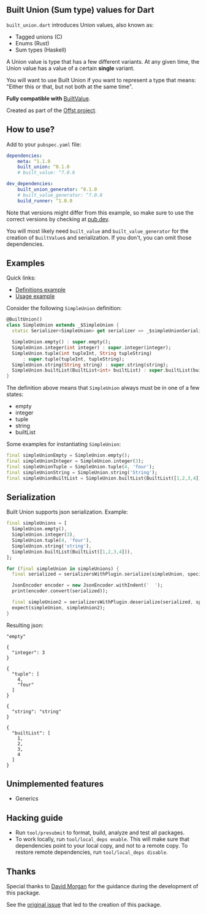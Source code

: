 ## Built Union (Sum type) values for Dart

`built_union.dart` introduces Union values, also known as: 
- Tagged unions (C)
- Enums (Rust)
- Sum types (Haskell)


A Union value is type that has a few different variants. 
At any given time, the Union value has a value of a certain **single** variant.

You will want to use Built Union if you want to represent a type that means:
"Either this or that, but not both at the same time".

**Fully compatible with** [BuiltValue](https://github.com/google/built_value.dart).

Created as part of the [Offst project](https://www.offst.org).

## How to use?

Add to your `pubspec.yaml` file:

```yaml
dependencies:
    meta: ^1.1.0
    built_union: ^0.1.0
    # built_value: ^7.0.6

dev_dependencies:
    built_union_generator: ^0.1.0
    # built_value_generator: ^7.0.8 
    build_runner: ^1.0.0
```

Note that versions might differ from this example, so make sure to use the
correct versions by checking at [pub.dev](https://pub.dev/).

You will most likely need `built_value` and `built_value_generator` for the
creation of `BuiltValue`s and serialization. If you don't, you can omit those
dependencies.


## Examples

Quick links:
- [Definitions example](built_union_test/test/values.dart)
- [Usage example](built_union_test/test/values_test.dart)

Consider the following `SimpleUnion` definition:

```dart
@BuiltUnion()
class SimpleUnion extends _$SimpleUnion {
  static Serializer<SimpleUnion> get serializer => _$simpleUnionSerializer;

  SimpleUnion.empty() : super.empty();
  SimpleUnion.integer(int integer) : super.integer(integer);
  SimpleUnion.tuple(int tupleInt, String tupleString)
      : super.tuple(tupleInt, tupleString);
  SimpleUnion.string(String string) : super.string(string);
  SimpleUnion.builtList(BuiltList<int> builtList) : super.builtList(builtList);
}
```

The definition above means that `SimpleUnion` always must be in one of a few states:
- empty
- integer
- tuple
- string
- builtList


Some examples for instantiating `SimpleUnion`:

```dart
final simpleUnionEmpty = SimpleUnion.empty();
final simpleUnionInteger = SimpleUnion.integer(3);
final simpleUnionTuple = SimpleUnion.tuple(4, 'four');
final simpleUnionString = SimpleUnion.string('String');
final simpleUnionBuiltList = SimpleUnion.builtList(BuiltList([1,2,3,4]));
```

## Serialization

Built Union supports json serialization.
Example:

```dart
final simpleUnions = [
  SimpleUnion.empty(),
  SimpleUnion.integer(3),
  SimpleUnion.tuple(4, 'four'),
  SimpleUnion.string('string'),
  SimpleUnion.builtList(BuiltList([1,2,3,4])),
];

for (final simpleUnion in simpleUnions) {
  final serialized = serializersWithPlugin.serialize(simpleUnion, specifiedType: FullType(SimpleUnion));

  JsonEncoder encoder = new JsonEncoder.withIndent('  ');
  print(encoder.convert(serialized));

  final simpleUnion2 = serializersWithPlugin.deserialize(serialized, specifiedType: FullType(SimpleUnion));
  expect(simpleUnion, simpleUnion2);
}
```

Resulting json:

```
"empty"

{
  "integer": 3
}

{
  "tuple": [
    4,
    "four"
  ]
}

{
  "string": "string"
}

{
  "builtList": [
    1,
    2,
    3,
    4
  ]
}
```

## Unimplemented features

- Generics


## Hacking guide

- Run `tool/presubmit` to format, build, analyze and test all packages.
- To work locally, run `tool/local_deps enable`. This will make sure that
    dependencies point to your local copy, and not to a remote copy. To restore
    remote dependencies, run `tool/local_deps disable`.


## Thanks

Special thanks to [David Morgan](https://github.com/davidmorgan) for the
guidance during the development of this package. 

See the [original issue](https://github.com/google/built_value.dart/issues/395)
that led to the creation of this package.
